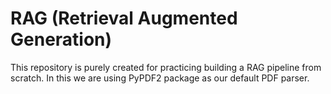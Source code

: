 # RAG (Retrieval Augmented Generation)

This repository is purely created for practicing building a RAG pipeline 
from scratch.
In this we are using PyPDF2 package as our default PDF parser.
